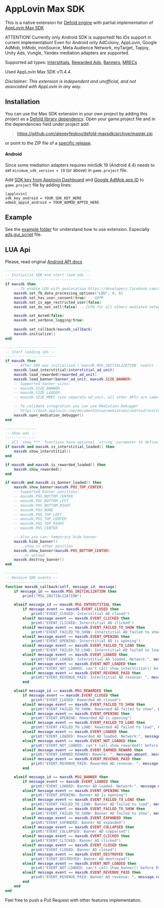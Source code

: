 # AppLovin Max SDK

This is a native extension for [Defold engine](http://www.defold.com) with partial implementation of [AppLovin Max SDK](https://www.applovin.com/max/)

ATTENTION! Currently only Android SDK is supported! No iOs support in current implementation! Even for Android only AdColony, AppLovin, Google AdMob, InMobi, ironSource, Meta Audience Network, myTarget, Tapjoy, Unity Ads, Vungle, Yandex mediation adapters are supported.

Supported ad types: [Interstitials](https://dash.applovin.com/documentation/mediation/android/getting-started/interstitials), [Rewarded Ads](https://dash.applovin.com/documentation/mediation/android/getting-started/rewarded-ads), [Banners](https://dash.applovin.com/documentation/mediation/android/getting-started/banners), [MRECs](https://dash.applovin.com/documentation/mediation/android/getting-started/mrecs)

Used AppLovin Max SDK v11.4.4.

*Disclaimer: This extension is independent and unofficial, and not associated with AppLovin in any way.*

## Installation

You can use the Max SDK extension in your own project by adding this project as a [Defold library dependency](http://www.defold.com/manuals/libraries/).
Open your game.project file and in the dependencies field under project add:

>https://github.com/alexeyfeskov/defold-maxsdk/archive/master.zip

or point to the ZIP file of a [specific release](https://github.com/alexeyfeskov/defold-maxsdk/releases).

#### Android

Since some mediation adapters requires minSdk 19 (Android 4.4) needs to set `minimum_sdk_version = 19` (or above) in `game.project` file.

Add [SDK key from Applovin Dashboard](https://dash.applovin.com/docs/integration#androidEventTracking) and [Google AdMob app ID](https://support.google.com/admob/answer/7356431) to `game.project` file by adding lines:

```
[applovin]
sdk_key_android = YOUR_SDK_KEY_HERE
admob_appid_android = YOUR_ADMOD_APPID_HERE
```

## Example

See the [example folder](https://github.com/alexeyfeskov/defold-maxsdk/tree/master/example) for understand how to use extension. Especially [ads.gui_script](https://github.com/alexeyfeskov/defold-maxsdk/blob/master/example/ads.gui_script) file.

## LUA Api

Please, read original [Android API docs](https://dash.applovin.com/documentation/mediation/android/getting-started/integration)

```lua
---------------------------------------
-- Initialize SDK and start load ads --
---------------------------------------
if maxsdk then
    -- To enable LDU with geolocation https://developers.facebook.com/docs/audience-network/guides/ccpa
    maxsdk.set_fb_data_processing_options("LDU", 0, 0)
    maxsdk.set_has_user_consent(true) -- GDPR
    maxsdk.set_is_age_restricted_user(false)
    maxsdk.set_do_not_sell(false) -- CCPA for all others mediated networks

    maxsdk.set_muted(false)
    maxsdk.set_verbose_logging(true)
    
    maxsdk.set_callback(maxsdk_callback)
    maxsdk.initialize()
end

-----------------------
-- Start loading ads --
-----------------------
if maxsdk then
    -- After SDK was initialized (`maxsdk.MSG_INITIALIZATION` event) - you can start loading ads
    maxsdk.load_interstitial(interstitial_ad_unit)
    maxsdk.load_rewarded(rewarded_ad_unit)
    maxsdk.load_banner(banner_ad_unit, maxsdk.SIZE_BANNER)
    -- Supported banner sizes:
    -- maxsdk.SIZE_BANNER
    -- maxsdk.SIZE_LEADER
    -- maxsdk.SIZE_MREC (use separate ad_unit, all other APIs are same to banners)

    -- To validate integration you can use Mediation Debugger
    -- https://dash.applovin.com/documentation/mediation/android/testing-networks/mediation-debugger
    maxsdk.open_mediation_debugger()
end

--------------
-- Show ads --
--------------
-- all `show_***` functions have optional `string` parameter to define placement
if maxsdk and maxsdk.is_interstitial_loaded() then
    maxsdk.show_interstitial()
end

if maxsdk and maxsdk.is_rewarded_loaded() then
    maxsdk.show_rewarded()
end

if maxsdk and maxsdk.is_banner_loaded() then
    maxsdk.show_banner(maxsdk.POS_TOP_CENTER)
    -- Supported banner positions:
    -- maxsdk.POS_BOTTOM_CENTER
    -- maxsdk.POS_BOTTOM_LEFT
    -- maxsdk.POS_BOTTOM_RIGHT
    -- maxsdk.POS_NONE
    -- maxsdk.POS_TOP_LEFT
    -- maxsdk.POS_TOP_CENTER
    -- maxsdk.POS_TOP_RIGHT
    -- maxsdk.POS_CENTER

    -- Also you can: temporary hide banner
    maxsdk.hide_banner()
    -- ..show in other position
    maxsdk.show_banner(maxsdk.POS_BOTTOM_CENTER)
    -- ..or unload
    maxsdk.destroy_banner()
end

------------------------
-- Receive SDK events --
------------------------
function maxsdk_callback(self, message_id, message)
    if message_id == maxsdk.MSG_INITIALIZATION then
        print("MSG_INITIALIZATION")

    elseif message_id == maxsdk.MSG_INTERSTITIAL then
        if message.event == maxsdk.EVENT_CLOSED then
            print("EVENT_CLOSED: Interstitial AD closed")
        elseif message.event == maxsdk.EVENT_CLICKED then
            print("EVENT_CLICKED: Interstitial AD clicked")
        elseif message.event == maxsdk.EVENT_FAILED_TO_SHOW then
            print("EVENT_FAILED_TO_SHOW: Interstitial AD failed to show", message.code, message.error)
        elseif message.event == maxsdk.EVENT_OPENING then
            print("EVENT_OPENING: Interstitial AD is opening")
        elseif message.event == maxsdk.EVENT_FAILED_TO_LOAD then
            print("EVENT_FAILED_TO_LOAD: Interstitial AD failed to load", message.code, message.error)
        elseif message.event == maxsdk.EVENT_LOADED then
            print("EVENT_LOADED: Interstitial AD loaded. Network:", message.network)
        elseif message.event == maxsdk.EVENT_NOT_LOADED then
            print("EVENT_NOT_LOADED: can't call show_interstitial() before EVENT_LOADED", message.code, message.error)
        elseif message.event == maxsdk.EVENT_REVENUE_PAID then
            print("EVENT_REVENUE_PAID: Interstitial AD revenue: ", message.revenue, message.network)
        end

    elseif message_id == maxsdk.MSG_REWARDED then
        if message.event == maxsdk.EVENT_CLOSED then
            print("EVENT_CLOSED: Rewarded AD closed")
        elseif message.event == maxsdk.EVENT_FAILED_TO_SHOW then
            print("EVENT_FAILED_TO_SHOW: Rewarded AD failed to show", message.code, message.error)
        elseif message.event == maxsdk.EVENT_OPENING then
            print("EVENT_OPENING: Rewarded AD is opening")
        elseif message.event == maxsdk.EVENT_FAILED_TO_LOAD then
            print("EVENT_FAILED_TO_LOAD: Rewarded AD failed to load", message.code, message.error)
        elseif message.event == maxsdk.EVENT_LOADED then
            print("EVENT_LOADED: Rewarded AD loaded. Network:", message.network)
        elseif message.event == maxsdk.EVENT_NOT_LOADED then
            print("EVENT_NOT_LOADED: can't call show_rewarded() before EVENT_LOADED", message.code, message.error)
        elseif message.event == maxsdk.EVENT_EARNED_REWARD then
            print("EVENT_EARNED_REWARD: Reward: ", message.amount, message.type)
        elseif message.event == maxsdk.EVENT_REVENUE_PAID then
            print("EVENT_REVENUE_PAID: Rewarded AD revenue: ", message.revenue, message.network)
        end

    elseif message_id == maxsdk.MSG_BANNER then
        if message.event == maxsdk.EVENT_LOADED then
            print("EVENT_LOADED: Banner AD loaded. Network:", message.network)
        elseif message.event == maxsdk.EVENT_OPENING then
            print("EVENT_OPENING: Banner AD is opening")
        elseif message.event == maxsdk.EVENT_FAILED_TO_LOAD then
            print("EVENT_FAILED_TO_LOAD: Banner AD failed to load", message.code, message.error)
        elseif message.event == maxsdk.EVENT_FAILED_TO_SHOW then
            print("EVENT_FAILED_TO_SHOW: Banner AD failed to show", message.code, message.error)
        elseif message.event == maxsdk.EVENT_EXPANDED then
            print("EVENT_EXPANDED: Banner AD expanded")
        elseif message.event == maxsdk.EVENT_COLLAPSED then
            print("EVENT_COLLAPSED: Banner AD coppalsed")
        elseif message.event == maxsdk.EVENT_CLICKED then
            print("EVENT_CLICKED: Banner AD clicked")
        elseif message.event == maxsdk.EVENT_CLOSED then
            print("EVENT_CLOSED: Banner AD closed")
        elseif message.event == maxsdk.EVENT_DESTROYED then
            print("EVENT_DESTROYED: Banner AD destroyed")
        elseif message.event == maxsdk.EVENT_NOT_LOADED then
            print("EVENT_NOT_LOADED: can't call show_banner() before EVENT_LOADED", message.code, message.error)
        elseif message.event == maxsdk.EVENT_REVENUE_PAID then
            print("EVENT_REVENUE_PAID: Banner AD revenue: ", message.revenue, message.network)
        end
    end
end
```

Feel free to push a Pull Request with other features implementation.